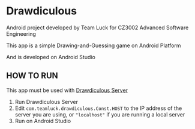 # Drawdiculous
Android project developed by Team Luck for CZ3002 Advanced Software Engineering

This app is a simple Drawing-and-Guessing game on Android Platform

And is developed on Android Studio

## HOW TO RUN

This app must be used with [Drawdiculous Server](https://github.com/ASETLOrganization/Drawdiculous_Server)

1.   Run Drawdiculous Server
2.   Edit `com.teamluck.drawdiculous.Const.HOST` to the IP address of the server you are using, or `"localhost"` if you are running a local server
3.   Run on Android Studio
